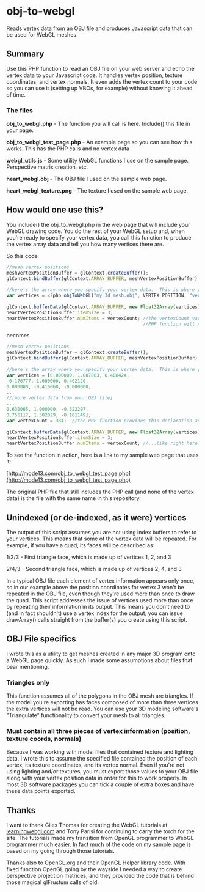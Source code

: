 # obj-to-webgl
Reads vertex data from an OBJ file and produces Javascript data that can be used for WebGL meshes.

## Summary
Use this PHP function to read an OBJ file on your web server and echo the vertex data to your Javascript code.  It handles vertex position, texture coordinates, and vertex normals.  It even adds the vertex count to your code so you can use it (setting up VBOs, for example) without knowing it ahead of time.
### The files
**obj_to_webgl.php** - The function you will call is here.  Include() this file in your page.

**obj_to_webgl_test_page.php** - An example page so you can see how this works.  This has the PHP calls and no vertex data

**webgl_utils.js** - Some utility WebGL functions I use on the sample page.  Perspective matrix creation, etc.

**heart_webgl.obj** - The OBJ file I used on the sample web page.

**heart_webgl_texture.png** - The texture I used on the sample web page.


## How would one use this?
You include() the obj_to_webgl.php in the web page that will include your WebGL drawing code.  You do the rest of your WebGL setup and, when you're ready to specify your vertex data, you call this function to produce the vertex array data and tell you how many vertices there are.

So this code
```javascript
//mesh vertex positions
meshVertexPositionBuffer = glContext.createBuffer();
glContext.bindBuffer(glContext.ARRAY_BUFFER, meshVertexPositionBuffer);
	
//here's the array where you specify your vertex data.  This is where you call the PHP function
var vertices = <?php objToWebGL("my_3d_mesh.obj", VERTEX_POSITION, "vertexCount"); ?>
	
glContext.bufferData(glContext.ARRAY_BUFFER, new Float32Array(vertices), glContext.STATIC_DRAW);
heartVertexPositionBuffer.itemSize = 3;
heartVertexPositionBuffer.numItems = vertexCount; //the vertexCount variable is the third parameter you pass, and the
                                                  //PHP function will produce code to declare and populate it.
```
becomes
```javascript
//mesh vertex positions
meshVertexPositionBuffer = glContext.createBuffer();
glContext.bindBuffer(glContext.ARRAY_BUFFER, meshVertexPositionBuffer);
	
//here's the array where you specify your vertex data.  This is where you call the PHP function
var vertices = [0.000000, 1.007883, 0.408424, 
-0.176777, 1.000000, 0.402120, 
0.000000, -0.416068, -0.000000,
...
//[more vertex data from your OBJ file]
...
0.630065, 1.000000, -0.322297, 
0.756117, 1.302029, -0.161149];
var vertexCount = 384;  //the PHP function provides this declaration and count, so you can use it later in your code...
	
glContext.bufferData(glContext.ARRAY_BUFFER, new Float32Array(vertices), glContext.STATIC_DRAW);
heartVertexPositionBuffer.itemSize = 3;
heartVertexPositionBuffer.numItems = vertexCount; //...like right here!
```
To see the function in action, here is a link to my sample web page that uses it:

[http://mode13.com/obj_to_webgl_test_page.php](http://mode13.com/obj_to_webgl_test_page.php)

The original PHP file that still includes the PHP call (and none of the vertex data) is the file with the same name in this repository.


## Unindexed (or de-indexed, as it were) vertices
The output of this script assumes you are not using index buffers to refer to your vertices.  This means
that some of the vertex data will be repeated.  For example, if you have a quad, its faces will be described as:


1/2/3 - First triangle face, which is made up of vertices 1, 2, and 3

2/4/3 - Second triangle face, which is made up of vertices 2, 4, and 3


In a typical OBJ file each element of vertex information appears only once, so in our example above the position coordinates for vertex 3 won't be repeated in the OBJ file, even though they're used more than once to draw the quad.  This script addresses the issue of vertices used more than once by repeating their information in its output.  This means you don't need to (and in fact shouldn't) use a vertex index for the output; you can issue drawArray() calls straight from the buffer(s) you create using this script.


## OBJ File specifics
I wrote this as a utility to get meshes created in any major 3D program onto a WebGL page quickly.  As such I made some assumptions about files that bear mentioning.
### Triangles only
This function assumes all of the polygons in the OBJ mesh are triangles.  If the model you're exporting has faces composed of more than three vertices the extra vertices will not be read.  You can use your 3D modeling software's "Triangulate" functionality to convert your mesh to all triangles.
### Must contain all three pieces of vertex information (position, texture coords, normals)
Because I was working with model files that contained texture and lighting data, I wrote this to assume the specified file contained the position of each vertex, its texture coordinates, and its vertex normal.  Even if you're not using lighting and/or textures, you must export those values to your OBJ file along with your vertex position data in order for this to work properly.  In most 3D software packages you can tick a couple of extra boxes and have these data points exported.


## Thanks
I want to thank Giles Thomas for creating the WebGL tutorials at [learningwebgl.com](http://learningwebgl.com) and Tony Parisi for continuing to carry the torch for the site.  The tutorials made my transition from OpenGL programmer to WebGL programmer much easier.  In fact much of the code on my sample page is based on my going through those tutorials.

Thanks also to OpenGL.org and their OpenGL Helper library code.  With fixed function OpenGL going by the wayside I needed a way to create perspective projection matrices, and they provided the code that is behind those magical glFrustum calls of old.
